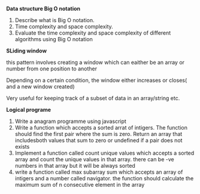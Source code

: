 **Data structure Big O notation**
1.	Describe what is Big O notation.
2.	Time complexity and space complexity.
3.	Evaluate the time complexity and space complexity of different algorithms using Big O notation

**SLiding window**

this pattern involves creating a window which can eaither be an array or number from one position to another

Depending on a certain condition, the window either increases or closes( and a new window created)

Very useful for keeping track of a subset of data in an array/string etc.

**Logical programe**

1. Write a anagram programme using javascript
2. Write a function which accepts a sorted arrat of intigers. The function should find the first pair where the sum is zero. Return an array that includesboth values that sum to zero or undefined if a pair does not exists
3. Implement a function called count unique values which accepts a sorted array and count the unique values in that array. there can be -ve numbers in that array but it will be always sorted
4. write a function called max subarray sum which accepts an array of intigers and a number called navigator. the function should calculate the maximum sum of n consecutive element in the array